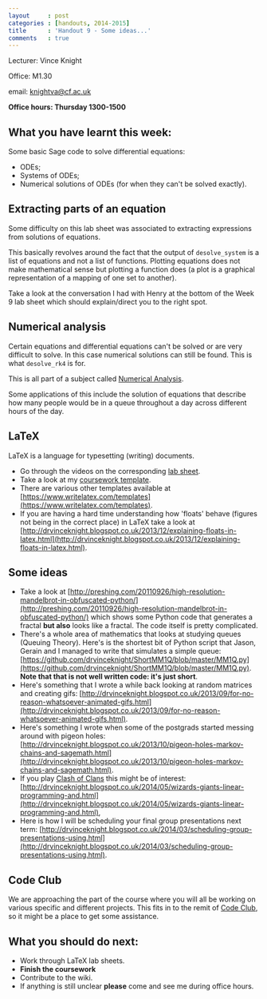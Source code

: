 ```yaml
---
layout     : post
categories : [handouts, 2014-2015]
title      : 'Handout 9 - Some ideas...'
comments   : true
---
```

Lecturer: Vince Knight

Office: M1.30

email: knightva@cf.ac.uk

**Office hours: Thursday 1300-1500**

## What you have learnt this week:

Some basic Sage code to solve differential equations:

- ODEs;
- Systems of ODEs;
- Numerical solutions of ODEs (for when they can't be solved exactly).

## Extracting parts of an equation

Some difficulty on this lab sheet was associated to extracting expressions from solutions of equations.

This basically revolves around the fact that the output of `desolve_system` is a list of equations and not a list of functions.
Plotting equations does not make mathematical sense but plotting a function does (a plot is a graphical representation of a mapping of one set to another).

Take a look at the conversation I had with Henry at the bottom of the Week 9 lab sheet which should explain/direct you to the right spot.

## Numerical analysis

Certain equations and differential equations can't be solved or are very difficult to solve. In this case numerical solutions can still be found. This is what `desolve_rk4` is for.

This is all part of a subject called [Numerical Analysis](http://en.wikipedia.org/wiki/Numerical_analysis).

Some applications of this include the solution of equations that describe how many people would be in a queue throughout a day across different hours of the day.

## LaTeX

LaTeX is a language for typesetting (writing) documents.

- Go through the videos on the corresponding [lab sheet]({{site.baseurl}}/LabSheets/Week_10/).
- Take a look at my [coursework template](http://goo.gl/huzjyq).
- There are various other templates available at [https://www.writelatex.com/templates](https://www.writelatex.com/templates).
- If you are having a hard time understanding how 'floats' behave (figures not being in the correct place) in LaTeX take a look at [http://drvinceknight.blogspot.co.uk/2013/12/explaining-floats-in-latex.html](http://drvinceknight.blogspot.co.uk/2013/12/explaining-floats-in-latex.html).

## Some ideas

- Take a look at [http://preshing.com/20110926/high-resolution-mandelbrot-in-obfuscated-python/](http://preshing.com/20110926/high-resolution-mandelbrot-in-obfuscated-python/) which shows some Python code that generates a fractal **but also** looks like a fractal. The code itself is pretty complicated.
- There's a whole area of mathematics that looks at studying queues (Queuing Theory). Here's is the shortest bit of Python script that Jason, Gerain and I managed to write that simulates a simple queue: [https://github.com/drvinceknight/ShortMM1Q/blob/master/MM1Q.py](https://github.com/drvinceknight/ShortMM1Q/blob/master/MM1Q.py). **Note that that is not well written code: it's just short**.
- Here's something that I wrote a while back looking at random matrices and creating gifs: [http://drvinceknight.blogspot.co.uk/2013/09/for-no-reason-whatsoever-animated-gifs.html](http://drvinceknight.blogspot.co.uk/2013/09/for-no-reason-whatsoever-animated-gifs.html).
- Here's something I wrote when some of the postgrads started messing around with pigeon holes: [http://drvinceknight.blogspot.co.uk/2013/10/pigeon-holes-markov-chains-and-sagemath.html](http://drvinceknight.blogspot.co.uk/2013/10/pigeon-holes-markov-chains-and-sagemath.html).
- If you play [Clash of Clans](http://www.supercell.net/games/view/clash-of-clans) this might be of interest: [http://drvinceknight.blogspot.co.uk/2014/05/wizards-giants-linear-programming-and.html](http://drvinceknight.blogspot.co.uk/2014/05/wizards-giants-linear-programming-and.html),
- Here is how I will be scheduling your final group presentations next term: [http://drvinceknight.blogspot.co.uk/2014/03/scheduling-group-presentations-using.html](http://drvinceknight.blogspot.co.uk/2014/03/scheduling-group-presentations-using.html).

## Code Club

We are approaching the part of the course where you will all be working on various specific and different projects.
This fits in to the remit of [Code Club](http://cardiffmathematicscodeclub.github.io/sessions.html), so it might be a place to get some assistance.

## What you should do next:

- Work through LaTeX lab sheets.
- **Finish the coursework**
- Contribute to the wiki.
- If anything is still unclear **please** come and see me during office hours.
